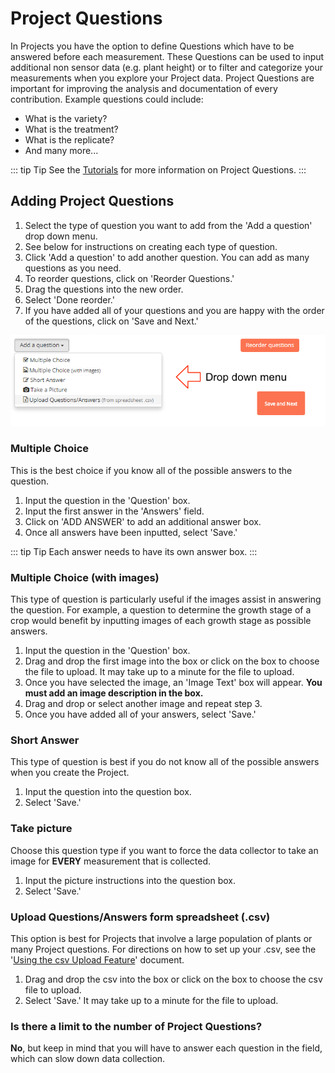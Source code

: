 # Project Questions

In Projects you have the option to define Questions which have to be answered before each measurement. These Questions can be used to input additional non sensor data (e.g. plant height) or to filter and categorize your measurements when you explore your Project data. Project Questions are important for improving the analysis and documentation of every contribution. Example questions could include:

- What is the variety?
- What is the treatment?
- What is the replicate?
- And many more...

::: tip Tip
See the [Tutorials](../tutorials/data-collection.md) for more information on Project Questions.
:::

## Adding Project Questions

1. Select the type of question you want to add from the 'Add a question' drop down menu.
2. See below for instructions on creating each type of question.
3. Click 'Add a question' to add another question. You can add as many questions as you need.
4. To reorder questions, click on 'Reorder Questions.'
5. Drag the questions into the new order.
6. Select 'Done reorder.'
7. If you have added all of your questions and you are happy with the order of the questions, click on 'Save and Next.'

![Add a Question](./images/add-a-question.png)

### Multiple Choice

This is the best choice if you know all of the possible answers to the question.

1. Input the question in the 'Question' box.
2. Input the first answer in the 'Answers' field.
3. Click on 'ADD ANSWER' to add an additional answer box.
4. Once all answers have been inputted, select 'Save.'

::: tip Tip
Each answer needs to have its own answer box.
:::

### Multiple Choice (with images)

This type of question is particularly useful if the images assist in answering the question. For example, a question to determine the growth stage of a crop would benefit by inputting images of each growth stage as possible answers.

1. Input the question in the 'Question' box.
2. Drag and drop the first image into the box or click on the box to choose the file to upload. It may take up to a minute for the file to upload.
3. Once you have selected the image, an 'Image Text' box will appear. **You must add an image description in the box.**
4. Drag and drop or select another image and repeat step 3.
5. Once you have added all of your answers, select 'Save.'

### Short Answer

This type of question is best if you do not know all of the possible answers when you create the Project.

1. Input the question into the question box.
2. Select 'Save.'

### Take picture

Choose this question type if you want to force the data collector to take an image for **EVERY** measurement that is collected.

1. Input the picture instructions into the question box.
2. Select 'Save.'

### Upload Questions/Answers form spreadsheet (.csv)

This option is best for Projects that involve a large population of plants or many Project questions. For directions on how to set up your .csv, see the '[Using the csv Upload Feature](../tutorials/data-collection.md)' document.

1. Drag and drop the csv into the box or click on the box to choose the csv file to upload.
2. Select 'Save.' It may take up to a minute for the file to upload.

### Is there a limit to the number of Project Questions?

**No**, but keep in mind that you will have to answer each question in the field, which can slow down data collection.
